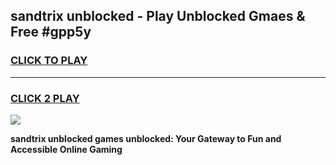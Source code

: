 
## sandtrix unblocked - Play Unblocked Gmaes & Free #gpp5y
<h3>
<a href="https://news.freeplayer.one?title=sandtrix_unblocked&ref=03M">CLICK TO PLAY</a></h3>
<hr>

<h3>
<a href="https://news.freeplayer.one?title=sandtrix_unblocked&ref=03M">CLICK 2 PLAY</a>
  
</h3>

<a href="https://news.freeplayer.one?title=sandtrix_unblocked&ref=03M"><img src="https://clearcache.store/games.png"></a>


**sandtrix unblocked games unblocked: Your Gateway to Fun and Accessible Online Gaming**
